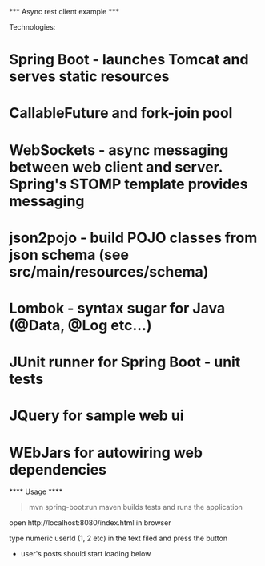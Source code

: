 *** Async rest client example *** 

Technologies:
# Spring Boot - launches Tomcat and serves static resources
# CallableFuture and fork-join pool
# WebSockets - async messaging between web client and server. Spring's STOMP template provides messaging
# json2pojo - build POJO classes from json schema (see src/main/resources/schema)
# Lombok - syntax sugar for Java (@Data, @Log etc...)
# JUnit runner for Spring Boot - unit tests
# JQuery for sample web ui
# WEbJars for autowiring web dependencies

**** Usage ****
>mvn spring-boot:run
maven builds tests and runs the application

open http://localhost:8080/index.html in browser

type numeric userId (1, 2 etc) in the text filed and press the button 
- user's posts should start loading below  

